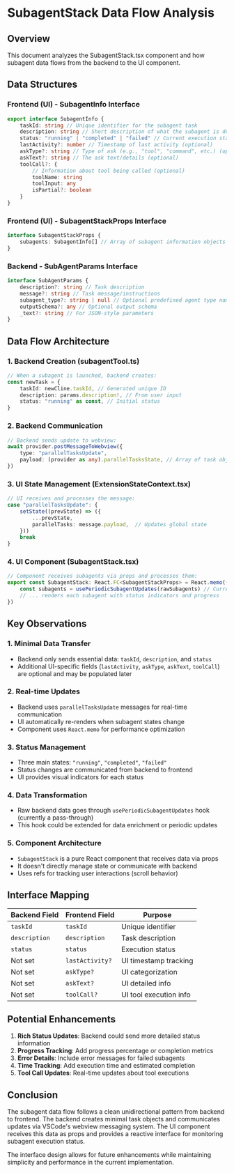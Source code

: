 # SubagentStack Data Flow Analysis

## Overview

This document analyzes the SubagentStack.tsx component and how subagent data flows from the backend to the UI component.

## Data Structures

### Frontend (UI) - SubagentInfo Interface

```typescript
export interface SubagentInfo {
	taskId: string // Unique identifier for the subagent task
	description: string // Short description of what the subagent is doing
	status: "running" | "completed" | "failed" // Current execution status
	lastActivity?: number // Timestamp of last activity (optional)
	askType?: string // Type of ask (e.g., "tool", "command", etc.) (optional)
	askText?: string // The ask text/details (optional)
	toolCall?: {
		// Information about tool being called (optional)
		toolName: string
		toolInput: any
		isPartial?: boolean
	}
}
```

### Frontend (UI) - SubagentStackProps Interface

```typescript
interface SubagentStackProps {
	subagents: SubagentInfo[] // Array of subagent information objects
}
```

### Backend - SubAgentParams Interface

```typescript
interface SubAgentParams {
	description?: string // Task description
	message?: string // Task message/instructions
	subagent_type?: string | null // Optional predefined agent type name
	outputSchema?: any // Optional output schema
	_text?: string // For JSON-style parameters
}
```

## Data Flow Architecture

### 1. Backend Creation (subagentTool.ts)

```typescript
// When a subagent is launched, backend creates:
const newTask = {
	taskId: newCline.taskId, // Generated unique ID
	description: params.description!, // From user input
	status: "running" as const, // Initial status
}
```

### 2. Backend Communication

```typescript
// Backend sends update to webview:
await provider.postMessageToWebview({
	type: "parallelTasksUpdate",
	payload: (provider as any).parallelTasksState, // Array of task objects
})
```

### 3. UI State Management (ExtensionStateContext.tsx)

```typescript
// UI receives and processes the message:
case "parallelTasksUpdate": {
	setState((prevState) => ({
		...prevState,
		parallelTasks: message.payload,  // Updates global state
	}))
	break
}
```

### 4. UI Component (SubagentStack.tsx)

```typescript
// Component receives subagents via props and processes them:
export const SubagentStack: React.FC<SubagentStackProps> = React.memo(({ subagents: rawSubagents }) => {
	const subagents = usePeriodicSubagentUpdates(rawSubagents) // Currently just passes through
	// ... renders each subagent with status indicators and progress
})
```

## Key Observations

### 1. **Minimal Data Transfer**

- Backend only sends essential data: `taskId`, `description`, and `status`
- Additional UI-specific fields (`lastActivity`, `askType`, `askText`, `toolCall`) are optional and may be populated later

### 2. **Real-time Updates**

- Backend uses `parallelTasksUpdate` messages for real-time communication
- UI automatically re-renders when subagent states change
- Component uses `React.memo` for performance optimization

### 3. **Status Management**

- Three main states: `"running"`, `"completed"`, `"failed"`
- Status changes are communicated from backend to frontend
- UI provides visual indicators for each status

### 4. **Data Transformation**

- Raw backend data goes through `usePeriodicSubagentUpdates` hook (currently a pass-through)
- This hook could be extended for data enrichment or periodic updates

### 5. **Component Architecture**

- `SubagentStack` is a pure React component that receives data via props
- It doesn't directly manage state or communicate with backend
- Uses refs for tracking user interactions (scroll behavior)

## Interface Mapping

| Backend Field | Frontend Field  | Purpose                |
| ------------- | --------------- | ---------------------- |
| `taskId`      | `taskId`        | Unique identifier      |
| `description` | `description`   | Task description       |
| `status`      | `status`        | Execution status       |
| Not set       | `lastActivity?` | UI timestamp tracking  |
| Not set       | `askType?`      | UI categorization      |
| Not set       | `askText?`      | UI detailed info       |
| Not set       | `toolCall?`     | UI tool execution info |

## Potential Enhancements

1. **Rich Status Updates**: Backend could send more detailed status information
2. **Progress Tracking**: Add progress percentage or completion metrics
3. **Error Details**: Include error messages for failed subagents
4. **Time Tracking**: Add execution time and estimated completion
5. **Tool Call Updates**: Real-time updates about tool executions

## Conclusion

The subagent data flow follows a clean unidirectional pattern from backend to frontend. The backend creates minimal task objects and communicates updates via VSCode's webview messaging system. The UI component receives this data as props and provides a reactive interface for monitoring subagent execution status.

The interface design allows for future enhancements while maintaining simplicity and performance in the current implementation.
